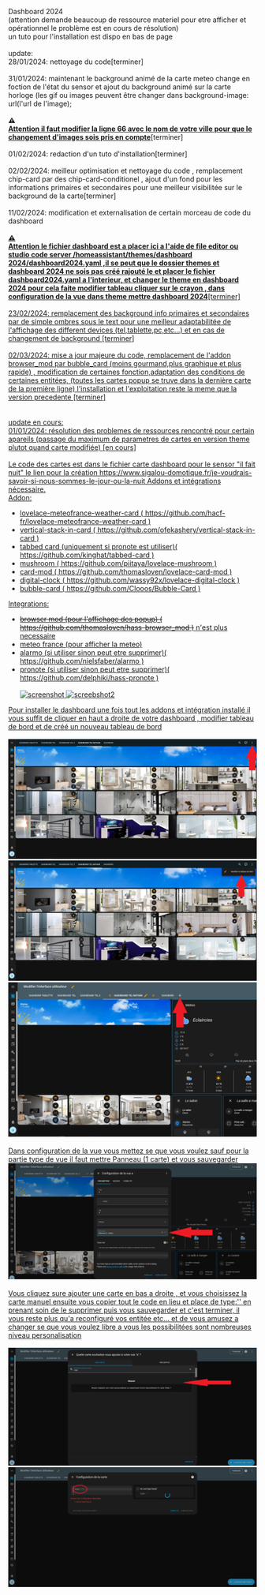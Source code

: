 Dashboard 2024 <br>
(attention demande beaucoup de ressource materiel pour etre afficher et opérationnel le problème est en cours de résolution)<br>
un tuto pour l'installation est dispo en bas de page<br>
<br>
update:<br>
28/01/2024: nettoyage du code[terminer]<br><br>
31/01/2024: maintenant le background animé de la carte meteo change en foction de l'état du sensor et ajout du background animé sur la carte horloge (les gif ou images peuvent être changer dans background-image: url(l'url de l'image);<br><br>
<b> &#x26A0;<U><br>Attention il faut modifier la ligne 66 avec le nom de votre ville pour que le changement d'images sois pris en compte</U></b>[terminer]<br><br>
01/02/2024: redaction d'un tuto d'installation[terminer]<br><br>
02/02/2024: meilleur optimisation et nettoyage du code , remplacement chip-card par des chip-card-conditionel , ajout d'un fond pour les informations primaires et secondaires pour une meilleur visibilitée sur le background de la carte[terminer]<br><br>
11/02/2024: modification et externalisation de certain morceau de code du dashboard <br><br>
<U><b> &#x26A0;<U><br>Attention le fichier dashboard est a placer ici a l'aide de file editor ou studio code server /homeassistant/themes/dashboard 2024/dashboard2024.yaml ,il se peut que le dossier themes et dashboard 2024 ne sois pas créé rajouté le et placer le fichier dashboard2024.yaml a l'interieur, et changer le theme en dashboard 2024 pour cela faite modifier tableau cliquer sur le crayon , dans configuration de la vue dans theme mettre dashboard 2024</U></b>[terminer]<br><br>
23/02/2024: remplacement des background info primaires et secondaires par de simple ombres sous le text pour une meilleur adaptabilitée de l'affichage des different devices (tel,tablette,pc,etc...) et en cas de changement de background [terminer]<br><br>
02/03/2024: mise a jour majeure du code, remplacement de l'addon browser_mod par bubble_card (moins gourmand,plus graphique et plus rapide) , modification de certaines fonction,adaptation des conditions de certaines entitées, (toutes les cartes popup se truve dans la dernière carte de la première ligne) l'installation et l'exploitation reste la meme que la version precedente [terminer]<br>
<br><br>
update en cours:<br>
01/01/2024: résolution des problemes de ressources rencontré pour certain apareils (passage du maximum de parametres de cartes en version theme plutot quand carte modifiée) [en cours]<br>
<br>
Le code des cartes est dans le fichier carte dashboard
pour le sensor "il fait nuit" le lien pour la création https://www.sigalou-domotique.fr/je-voudrais-savoir-si-nous-sommes-le-jour-ou-la-nuit
Addons et intégrations nécessaire.<br>
Addon: 
  - lovelace-meteofrance-weather-card ( https://github.com/hacf-fr/lovelace-meteofrance-weather-card )
  - vertical-stack-in-card ( https://github.com/ofekashery/vertical-stack-in-card )
  - tabbed card (uniquement si pronote est utiliser)( https://github.com/kinghat/tabbed-card )
  - mushroom ( https://github.com/piitaya/lovelace-mushroom )
  - card-mod ( https://github.com/thomasloven/lovelace-card-mod )
  - digital-clock ( https://github.com/wassy92x/lovelace-digital-clock )
  - bubble-card ( https://github.com/Clooos/Bubble-Card )

Integrations:
  - <s>browser mod (pour l'affichage des popup) ( https://github.com/thomasloven/hass-browser_mod )</s> n'est plus necessaire
  - meteo france (pour afficher la meteo)
  - alarmo (si utiliser sinon peut etre supprimer)( https://github.com/nielsfaber/alarmo )
  - pronote (si utiliser sinon peut etre supprimer)( https://github.com/delphiki/hass-pronote )<br><br>
![screenshot](https://i.ibb.co/RQ3GLKM/dashboard-0.png)
![screebshot2](https://i.ibb.co/pnqCMtz/dashboard-1.png)

Pour installer le dashboard une fois tout les addons et intégration installé il vous suffit de cliquer en haut a droite de votre dashboard , modifier tableau de bord et de créé un nouveau tableau de bord<br><br>
![screenshot](https://github.com/RomainRou/dashboard/blob/main/2.png)
![screenshot](https://github.com/RomainRou/dashboard/blob/main/3.png)
![screenshot](https://github.com/RomainRou/dashboard/blob/main/4.png)<br><br>
Dans configuration de la vue vous mettez se que vous voulez sauf pour la partie type de vue il faut mettre Panneau (1 carte) et vous sauvegarder<br>
![screenshot](https://github.com/RomainRou/dashboard/blob/main/5.png)<br><br>
Vous cliquez sure ajouter une carte en bas a droite , et vous choisissez la carte manuel ensuite vous copier tout le code en lieu et place de type:'' en prenant soin de le supprimer puis vous sauvegarder et c'est terminer, il vous reste plus qu'a reconfiguré vos entitée etc... et de vous amusez a changer se que vous voulez libre a vous les possibilitées sont nombreuses niveau personalisation <br><br>
![screenshot](https://github.com/RomainRou/dashboard/blob/main/6.png)
![screenshot](https://github.com/RomainRou/dashboard/blob/main/7.png)
